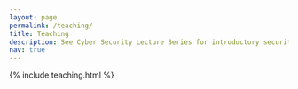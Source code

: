 ```yaml
---
layout: page
permalink: /teaching/
title: Teaching
description: See Cyber Security Lecture Series for introductory security lectures.
nav: true
---
```



{% include teaching.html %}

